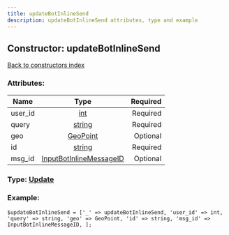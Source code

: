 ```yaml
---
title: updateBotInlineSend
description: updateBotInlineSend attributes, type and example
---
```

## Constructor: updateBotInlineSend  
[Back to constructors index](index.md)



### Attributes:

| Name     |    Type       | Required |
|----------|:-------------:|---------:|
|user\_id|[int](../types/int.md) | Required|
|query|[string](../types/string.md) | Required|
|geo|[GeoPoint](../types/GeoPoint.md) | Optional|
|id|[string](../types/string.md) | Required|
|msg\_id|[InputBotInlineMessageID](../types/InputBotInlineMessageID.md) | Optional|



### Type: [Update](../types/Update.md)


### Example:

```
$updateBotInlineSend = ['_' => updateBotInlineSend, 'user_id' => int, 'query' => string, 'geo' => GeoPoint, 'id' => string, 'msg_id' => InputBotInlineMessageID, ];
```